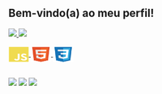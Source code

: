## Bem-vindo(a) ao meu perfil!

 <div>
   <a href="https://github.com/pedro-couto1">
   <img height="180em" src="https://github-readme-stats.vercel.app/api?username=pedro-couto1&show_icons=true&theme=gruvbox&include_all_commits=true&count_private=true"/>
   <img height="180em" src="https://github-readme-stats.vercel.app/api/top-langs/?username=pedro-couto1&layout=compact&langs_count=6&theme=gruvbox"/>

</div>
<div style="display: inline_block"><br>
  <img align="center" alt="Js" height="30" width="40" src="https://raw.githubusercontent.com/devicons/devicon/master/icons/javascript/javascript-plain.svg">
  <img align="center" alt="HTML" height="30" width="40" src="https://raw.githubusercontent.com/devicons/devicon/master/icons/html5/html5-original.svg">
  <img align="center" alt="CSS" height="30" width="40" src="https://raw.githubusercontent.com/devicons/devicon/master/icons/css3/css3-original.svg">
</div>
 
 <br>

<div> 

  <a href="https://instagram.com/pedroga.sep" target="_blank"><img src="https://img.shields.io/badge/-Instagram-%23E4405F?style=for-the-badge&logo=instagram&logoColor=white" target="_blank"></a>
  <a href = "mailto:couto.ph@icloud.com"><img src="https://img.shields.io/badge/iCloud-3693F3?style=for-the-badge&logo=iCloud&logoColor=white" target="_blank"></a>
  <a href="www.linkedin.com/in/pedro-couto-couto" target="_blank"><img src="https://img.shields.io/badge/-LinkedIn-%230077B5?style=for-the-badge&logo=linkedin&logoColor=white" target="_blank"></a> 
 

</div>
